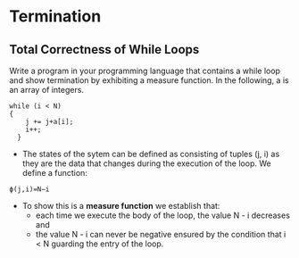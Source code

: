 # Termination

## Total Correctness of While Loops

Write a program in your programming language that contains a while loop and show termination by exhibiting a measure function.
In the following, a is an array of integers.

```
while (i < N) 
{										
	j += j+a[i];										
	i++;
  }
``` 

* The states of the sytem can be defined as consisting of tuples (j, i) as they are the data that changes during the execution of the loop.  We define a function:

```
ϕ(j,i)=N−i
```

* To show this is a **measure function** we establish that:
	* each time we execute the body of the loop, the value N - i decreases and
	* the value N - i can never be negative ensured by the condition that i < N guarding the entry of the loop.
	


